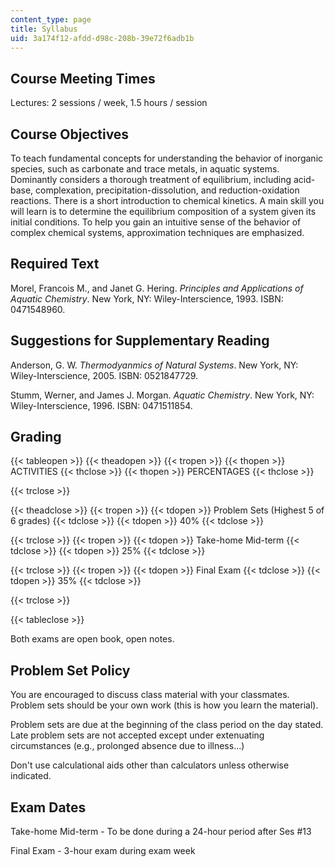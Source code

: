 ```yaml
---
content_type: page
title: Syllabus
uid: 3a174f12-afdd-d98c-208b-39e72f6adb1b
---
```


Course Meeting Times
--------------------

Lectures: 2 sessions / week, 1.5 hours / session

Course Objectives
-----------------

To teach fundamental concepts for understanding the behavior of inorganic species, such as carbonate and trace metals, in aquatic systems. Dominantly considers a thorough treatment of equilibrium, including acid-base, complexation, precipitation-dissolution, and reduction-oxidation reactions. There is a short introduction to chemical kinetics. A main skill you will learn is to determine the equilibrium composition of a system given its initial conditions. To help you gain an intuitive sense of the behavior of complex chemical systems, approximation techniques are emphasized.

Required Text
-------------

Morel, Francois M., and Janet G. Hering. _Principles and Applications of Aquatic Chemistry_. New York, NY: Wiley-Interscience, 1993. ISBN: 0471548960.

Suggestions for Supplementary Reading
-------------------------------------

Anderson, G. W. _Thermodyanmics of Natural Systems_. New York, NY: Wiley-Interscience, 2005. ISBN: 0521847729.

Stumm, Werner, and James J. Morgan. _Aquatic Chemistry_. New York, NY: Wiley-Interscience, 1996. ISBN: 0471511854.

Grading
-------

{{< tableopen >}}
{{< theadopen >}}
{{< tropen >}}
{{< thopen >}}
ACTIVITIES
{{< thclose >}}
{{< thopen >}}
PERCENTAGES
{{< thclose >}}

{{< trclose >}}

{{< theadclose >}}
{{< tropen >}}
{{< tdopen >}}
Problem Sets (Highest 5 of 6 grades)
{{< tdclose >}}
{{< tdopen >}}
40%
{{< tdclose >}}

{{< trclose >}}
{{< tropen >}}
{{< tdopen >}}
Take-home Mid-term
{{< tdclose >}}
{{< tdopen >}}
25%
{{< tdclose >}}

{{< trclose >}}
{{< tropen >}}
{{< tdopen >}}
Final Exam
{{< tdclose >}}
{{< tdopen >}}
35%
{{< tdclose >}}

{{< trclose >}}

{{< tableclose >}}

  

Both exams are open book, open notes.

Problem Set Policy
------------------

You are encouraged to discuss class material with your classmates. Problem sets should be your own work (this is how you learn the material).

Problem sets are due at the beginning of the class period on the day stated. Late problem sets are not accepted except under extenuating circumstances (e.g., prolonged absence due to illness…)

Don't use calculational aids other than calculators unless otherwise indicated.

Exam Dates
----------

Take-home Mid-term - To be done during a 24-hour period after Ses #13

Final Exam - 3-hour exam during exam week